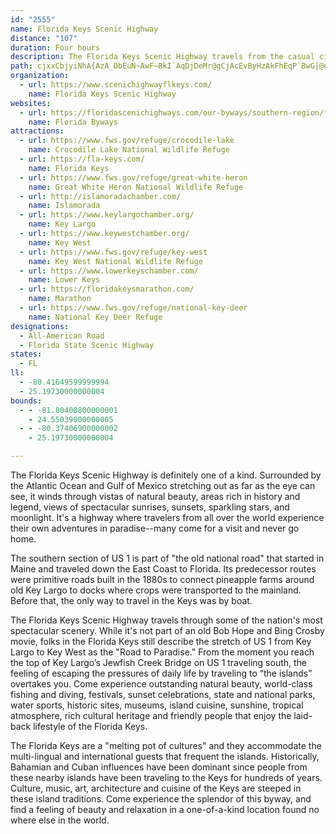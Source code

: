 ```yaml
---
id: "2555"
name: Florida Keys Scenic Highway
distance: "107"
duration: Four hours
description: The Florida Keys Scenic Highway travels from the casual city of Key Largo to the even more relaxed community of Key West following the Old Keys Railroad Bridges of US 1.
path: cjxxCbjyiNhA{AzA_DbEuN~AwF~BkI`AqDjDeMr@gCjAcEvByHzAkFhEqP`BwG|@oDVy@nBqGl@eCnA_Ev@yBHSLWbAkBR_@dByCHQdBsCdBsCBClCkEbAqBpHkLlByCbIgMxEmHhBuCnCgEpFsIzEyHfAaBtAuBpAwApAeAvF_CbDSh@RlBFzDv@bBz@pBdBfFdDrDfDpGfFnKlIjHlFlJ`Itc@p]fC`Ct]jXtHpG|T|Pj\vWvFzEda@p[pA|@~ArA`ChBPRz@v@bAr@jCrBf_Axt@f^pYtm@~e@t`@v[pNjOzLrNrD|DjI~JrE~ElKnMpMpNjJ~K~Xd\zFnGh@l@bDtDhApAx@`AxBzBfWlZbS`UdFdFjh@ne@~XtVnElEbUbSxTvS`JtH`MnLjA|@f@h@ZPdB|AnZ~XbCjBjElEhDlC~[hZ~KtJnYpWhXbW|J`IhF~Adk@fG|Cf@~Ap@|D`CxNhOdHxGnIfJjJtI`K~KrClE`AfCp@xCZlDJxBe@jW_@~HC|Fb@~Cn@tBpAnC|@fA~@~@tClB~CjA|R`GVC~h@tObEdBxClBfmAveAxrA~iAlCrCtAfBfDzGpA~Dx_@zrAzEhMlF`QtDbNlEbRrQrn@xCtGnBrC|f@|m@|E~FtObQ`PnTlrD|lEdX~[|DlF~AxCdBzDnHlShMjZfjAftCpLjY`CxDjB~BryAzcBhCrD`AjBrAjDdZ~|@lEhKdLtUdn@xmAxTfa@dGnLfHrNbQ~^lMhWfAzCp@dGFlCWfDuAfJ{UxdBkCnOg@rEAlCZjD~Rxv@hBrFlBrDdWd^nf@zr@pNvRvTp[`DpD|j@ja@vBnA~AxArBdCvApCvAfElChL|Lpe@bYtkA|b@~cBte@xjBrIhZhUx|@rK~d@bKpa@?^rJr^dHnYPL`I~ZbIhYjLrc@vC~LbCzHpBnE|AlClP|UvPlWdj@dy@lHzJfDlFzCrF|IvZ`ZzeAzCdK`r@vbCdRhq@Dj@pR~q@rDpNhA`F`AvFbDhVj@vF`@fG|@hHhJbu@XdDlCtRp@nDjB~Hj[fhAlK~_@|FhS`AzDbAjGT`@b@pBrAfJjFdYtB`NvChP`BxHxI`i@tEvV|AbK`Ijd@|AzKrBrLl@`Gb@nJnBdk@rDp|@z[jcExBpUxCzT~Gl`@roAj|GtHdb@rRldAp@xCzBlGnv@fxAdGdPrG`SfC`JzBbHbe@ruA@f@pEzNrArF~@nEbA~HvOfjBfAlL`BbKbAjExAnEfDxInGhNTVdQlc@rAlE`AtHhBv`@d@rGhBf[bCje@?rCO~B[lBkBjGaDlEsBfBgBfAMV{ClAcOzEmrAjd@yC~BcC|Cs@vBi@zBWbD?tI[la@AvYs@lcA?dMRrHhKxy@vBtRlBnO|Gdf@bPzpApAlItInp@`AtKJrDiEtkBy@rj@cCjbA_@bVe@`Pk@|L_@`MoAzw@eAle@SxFe@|FsL`nA_ChTIpADhFZrClIpa@nSpiAtHj]~H~`@jItb@hKdl@bLfi@pTniA`@jB`AxCjDfHfDzFbKfSdEtHfU`d@~T~a@`Sja@xNvXlIlOnRj_@j`@zt@nG~LpAxCdh@zwAdW`q@rPrf@zNra@fOp_@j^dcA`Lr\|Lt\Nt@bErMhAxFd@zEZxEH`EDtf@dCb[TpBp@zJ|BjWd@pDhA`EjArC`CzE|d@bz@dClFnC`KtAbIp@dLjVtwCxAzIfIr^~H|^jD|QwDjAoAx@cAfBwA`EWjAMlCfApc@^hCXbAtEvKvN|[~Rd]vDvF~HhKzB`CdCrDdA`FzDlU~BnOf@lB~@rBbBtCzn@jkAq]pU
organization:
  - url: https://www.scenichighwayflkeys.com/
    name: Florida Keys Scenic Highway
websites:
  - url: https://floridascenichighways.com/our-byways/southern-region/florida-keys-scenic-highway/
    name: Florida Byways
attractions:
  - url: https://www.fws.gov/refuge/crocodile-lake
    name: Crocodile Lake National Wildlife Refuge
  - url: https://fla-keys.com/
    name: Florida Keys
  - url: https://www.fws.gov/refuge/great-white-heron
    name: Great White Heron National Wildlife Refuge
  - url: http://islamoradachamber.com/
    name: Islamorada
  - url: https://www.keylargochamber.org/
    name: Key Largo
  - url: https://www.keywestchamber.org/
    name: Key West
  - url: https://www.fws.gov/refuge/key-west
    name: Key West National Wildlife Refuge
  - url: https://www.lowerkeyschamber.com/
    name: Lower Keys
  - url: https://floridakeysmarathon.com/
    name: Marathon
  - url: https://www.fws.gov/refuge/national-key-deer
    name: National Key Deer Refuge
designations:
  - All-American Road
  - Florida State Scenic Highway
states:
  - FL
ll:
  - -80.41649599999994
  - 25.19730000000004
bounds:
  - - -81.80400800000001
    - 24.55039000000005
  - - -80.37406900000002
    - 25.19730000000004

---
```


The Florida Keys Scenic Highway is definitely one of a kind. Surrounded by the Atlantic Ocean and Gulf of Mexico stretching out as far as the eye can see, it winds through vistas of natural beauty, areas rich in history and legend, views of spectacular sunrises, sunsets, sparkling stars, and moonlight. It's a highway where travelers from all over the world experience their own adventures in paradise--many come for a visit and never go home.

The southern section of US 1 is part of "the old national road" that started in Maine and traveled down the East Coast to Florida. Its predecessor routes were primitive roads built in the 1880s to connect pineapple farms around old Key Largo to docks where crops were transported to the mainland. Before that, the only way to travel in the Keys was by boat.

The Florida Keys Scenic Highway travels through some of the nation's most spectacular scenery. While it's not part of an old Bob Hope and Bing Crosby movie, folks in the Florida Keys still describe the stretch of US 1 from Key Largo to Key West as the "Road to Paradise." From the moment you reach the top of Key Largo’s Jewfish Creek Bridge on US 1 traveling south, the feeling of escaping the pressures of daily life by traveling to “the islands” overtakes you. Come experience outstanding natural beauty, world-class fishing and diving, festivals, sunset celebrations, state and national parks, water sports, historic sites, museums, island cuisine, sunshine, tropical atmosphere, rich cultural heritage and friendly people that enjoy the laid-back lifestyle of the Florida Keys.

The Florida Keys are a "melting pot of cultures" and they accommodate the multi-lingual and international guests that frequent the islands. Historically, Bahamian and Cuban influences have been dominant since people from these nearby islands have been traveling to the Keys for hundreds of years. Culture, music, art, architecture and cuisine of the Keys are steeped in these island traditions. Come experience the splendor of this byway, and find a feeling of beauty and relaxation in a one-of-a-kind location found no where else in the world. 
